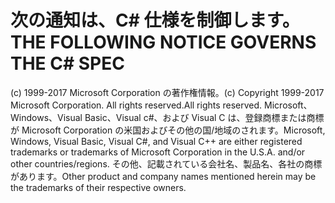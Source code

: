 <a name="the-following-notice-governs-the-c-spec"></a><span data-ttu-id="722f3-101">次の通知は、C# 仕様を制御します。</span><span class="sxs-lookup"><span data-stu-id="722f3-101">THE FOLLOWING NOTICE GOVERNS THE C# SPEC</span></span>
=====

<span data-ttu-id="722f3-102">(c) 1999-2017 Microsoft Corporation の著作権情報。</span><span class="sxs-lookup"><span data-stu-id="722f3-102">(c) Copyright 1999-2017 Microsoft Corporation.</span></span> <span data-ttu-id="722f3-103">All rights reserved.</span><span class="sxs-lookup"><span data-stu-id="722f3-103">All rights reserved.</span></span>
<span data-ttu-id="722f3-104">Microsoft、Windows、Visual Basic、Visual c#、および Visual C は、登録商標または商標が Microsoft Corporation の米国およびその他の国/地域のされます。</span><span class="sxs-lookup"><span data-stu-id="722f3-104">Microsoft, Windows, Visual Basic, Visual C#, and Visual C++ are either registered trademarks or trademarks of Microsoft Corporation in the U.S.A. and/or other countries/regions.</span></span>
<span data-ttu-id="722f3-105">その他、記載されている会社名、製品名、各社の商標があります。</span><span class="sxs-lookup"><span data-stu-id="722f3-105">Other product and company names mentioned herein may be the trademarks of their respective owners.</span></span>
